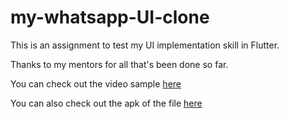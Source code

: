 # my-whatsapp-UI-clone

This is an assignment to test my UI implementation skill in Flutter.

Thanks to my mentors for all that's been done so far.

You can check out the video sample [here](https://twitter.com/IdrisAdeyemiId1/status/1321544226589581318?s=19)

You can also check out the apk of the file [here](https://drive.google.com/file/d/1vgY6b4IX_CPV0aza3M4Q_YpxnxpndgoY/view?usp=sharing)

